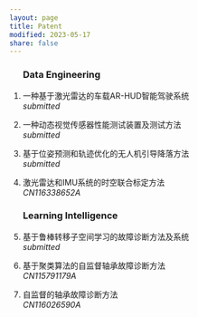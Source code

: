 ```yaml
---
layout: page
title: Patent
modified: 2023-05-17 
share: false
---
```



<style>
.biblist { }

/* The item */
.biblist li { }

/* You can define custom styles for plstyle field here. */


/*************************************
   The box that contain BibTeX code
 *************************************/
div.noshow { display: none; }
div.bibtex {
  margin-right: 0%;
  margin-top: 1.2em;
  margin-bottom: 1.3em;
  border: 1px solid silver;
  padding: 0.3em 0.5em;
  background: #eeeeee;
}
div.bibtex pre { font-size: 75%; overflow: auto;  width: 100%; }
</style>

<script>
function toggleBibtex(articleid) {
  var bib = document.getElementById('bib_'+articleid);
  if (bib) {
    if(bib.className.indexOf('bibtex') != -1) {
    bib.className.indexOf('noshow') == -1?bib.className = 'bibtex noshow':bib.className = 'bibtex';
    }
  } else {
    return;
  }
}
</script>


<ol class="biblist">
   
### Data Engineering

<li ><p>
一种基于激光雷达的车载AR-HUD智能驾驶系统<br>
<i>submitted</i>
</p>
</li> 

<li ><p>
一种动态视觉传感器性能测试装置及测试方法<br>
<i>submitted</i>
</p>
</li> 


<li ><p>
基于位姿预测和轨迹优化的无人机引导降落方法<br>
<i>submitted</i>
</p>
</li> 


<li ><p>
激光雷达和IMU系统的时空联合标定方法<br>
<i>CN116338652A</i>
</p>
</li>   
   



### Learning Intelligence

<li ><p>
基于鲁棒转移子空间学习的故障诊断方法及系统<br>
<i>submitted</i>
</p>
</li> 

   
<li ><p>
基于聚类算法的自监督轴承故障诊断方法<br>
<i>CN115791179A</i>
</p>
</li>   

   
<li ><p>
自监督的轴承故障诊断方法<br>
<i>CN116026590A</i>
</p>
</li>   

   
</ol>
